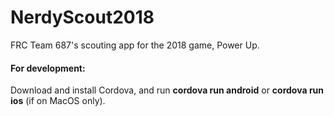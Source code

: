 # NerdyScout2018 

FRC Team 687's scouting app for the 2018 game, Power Up. 

#### For development:

Download and install Cordova, and run **cordova run android** or **cordova run ios** (if on MacOS only). 
